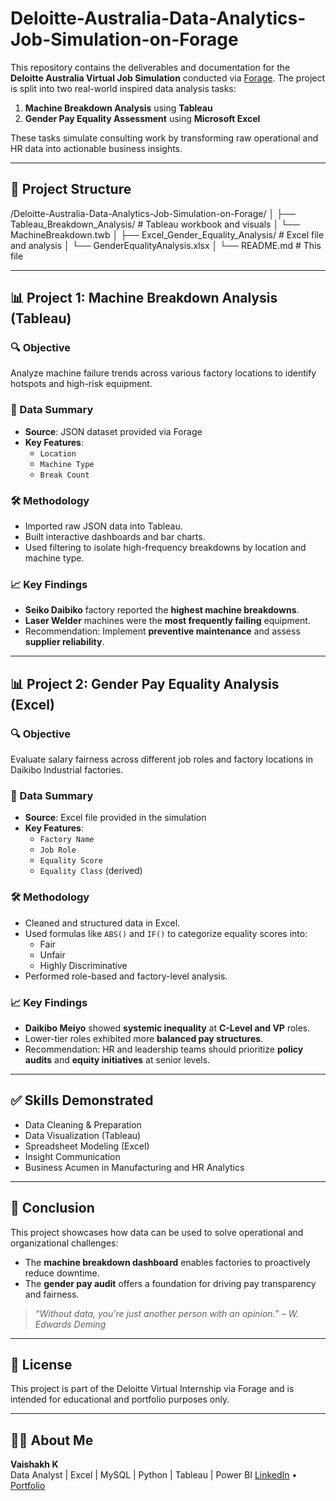# Deloitte-Australia-Data-Analytics-Job-Simulation-on-Forage

This repository contains the deliverables and documentation for the **Deloitte Australia Virtual Job Simulation** conducted via [Forage](https://www.theforage.com/). The project is split into two real-world inspired data analysis tasks:

1. **Machine Breakdown Analysis** using **Tableau**
2. **Gender Pay Equality Assessment** using **Microsoft Excel**

These tasks simulate consulting work by transforming raw operational and HR data into actionable business insights.

---

## 📁 Project Structure

/Deloitte-Australia-Data-Analytics-Job-Simulation-on-Forage/
│
├── Tableau_Breakdown_Analysis/ # Tableau workbook and visuals
│ └── MachineBreakdown.twb
│
├── Excel_Gender_Equality_Analysis/ # Excel file and analysis
│ └── GenderEqualityAnalysis.xlsx
│
└── README.md # This file 


---

## 📊 Project 1: Machine Breakdown Analysis (Tableau)

### 🔍 Objective
Analyze machine failure trends across various factory locations to identify hotspots and high-risk equipment.

### 🧮 Data Summary
- **Source**: JSON dataset provided via Forage
- **Key Features**:
  - `Location`
  - `Machine Type`
  - `Break Count`

### 🛠️ Methodology
- Imported raw JSON data into Tableau.
- Built interactive dashboards and bar charts.
- Used filtering to isolate high-frequency breakdowns by location and machine type.

### 📈 Key Findings
- **Seiko Daibiko** factory reported the **highest machine breakdowns**.
- **Laser Welder** machines were the **most frequently failing** equipment.
- Recommendation: Implement **preventive maintenance** and assess **supplier reliability**.

---

## 📊 Project 2: Gender Pay Equality Analysis (Excel)

### 🔍 Objective
Evaluate salary fairness across different job roles and factory locations in Daikibo Industrial factories.

### 🧮 Data Summary
- **Source**: Excel file provided in the simulation
- **Key Features**:
  - `Factory Name`
  - `Job Role`
  - `Equality Score`
  - `Equality Class` (derived)

### 🛠️ Methodology
- Cleaned and structured data in Excel.
- Used formulas like `ABS()` and `IF()` to categorize equality scores into:
  - Fair
  - Unfair
  - Highly Discriminative
- Performed role-based and factory-level analysis.

### 📈 Key Findings
- **Daikibo Meiyo** showed **systemic inequality** at **C-Level and VP** roles.
- Lower-tier roles exhibited more **balanced pay structures**.
- Recommendation: HR and leadership teams should prioritize **policy audits** and **equity initiatives** at senior levels.

---

## ✅ Skills Demonstrated
- Data Cleaning & Preparation
- Data Visualization (Tableau)
- Spreadsheet Modeling (Excel)
- Insight Communication
- Business Acumen in Manufacturing and HR Analytics

---

## 📌 Conclusion

This project showcases how data can be used to solve operational and organizational challenges:

- The **machine breakdown dashboard** enables factories to proactively reduce downtime.
- The **gender pay audit** offers a foundation for driving pay transparency and fairness.

> _“Without data, you're just another person with an opinion.” – W. Edwards Deming_

---

## 📎 License
This project is part of the Deloitte Virtual Internship via Forage and is intended for educational and portfolio purposes only.

---

## 🙋‍♂️ About Me

**Vaishakh K**  
Data Analyst | Excel | MySQL | Python | Tableau | Power BI
[LinkedIn](https://www.linkedin.com/in/vaishakh-k-0b2bb8202/) • [Portfolio](https://github.com/vaishakh9517)


